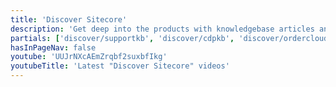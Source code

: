 ```yaml
---
title: 'Discover Sitecore'
description: 'Get deep into the products with knowledgebase articles and how-to documents'
partials: ['discover/supportkb', 'discover/cdpkb', 'discover/ordercloud', 'discover/contenthub', 'discover/send', 'discover/sitecoreknowledgecenter']
hasInPageNav: false
youtube: 'UUJrNXcAEmZrqbf2suxbfIkg'
youtubeTitle: 'Latest "Discover Sitecore" videos'
---
```

